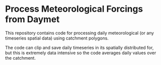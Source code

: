 # Process Meteorological Forcings from Daymet

This repository contains code for processing daily meteorological (or any timeseries spatial data) using catchment polygons. 

The code can clip and save daily timeseries in its spatially distributed for, but this is extremely data intensive so the code averages daily values over the catchment.

